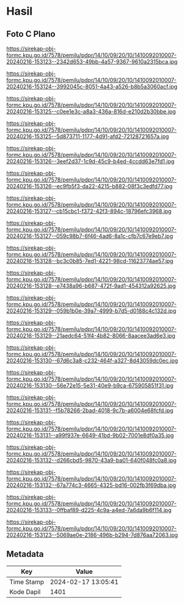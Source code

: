 # Hasil

## Foto C Plano

https://sirekap-obj-formc.kpu.go.id/7578/pemilu/pdpr/14/10/09/20/10/1410092010007-20240216-153123--2342d653-49bb-4a57-9367-9610a2315bca.jpg

https://sirekap-obj-formc.kpu.go.id/7578/pemilu/pdpr/14/10/09/20/10/1410092010007-20240216-153124--3992045c-8051-4a43-a526-b8b5a3060acf.jpg

https://sirekap-obj-formc.kpu.go.id/7578/pemilu/pdpr/14/10/09/20/10/1410092010007-20240216-153125--c0ee1e3c-a8a3-436a-816d-e210d2b30bbe.jpg

https://sirekap-obj-formc.kpu.go.id/7578/pemilu/pdpr/14/10/09/20/10/1410092010007-20240216-153125--5d873711-1177-4d91-afd2-72128721657a.jpg

https://sirekap-obj-formc.kpu.go.id/7578/pemilu/pdpr/14/10/09/20/10/1410092010007-20240216-153126--3eef2d37-1c9d-45c9-b4ed-4ccdd63e7fd1.jpg

https://sirekap-obj-formc.kpu.go.id/7578/pemilu/pdpr/14/10/09/20/10/1410092010007-20240216-153126--ec9fb5f3-da22-4215-b882-08f3c3edfd77.jpg

https://sirekap-obj-formc.kpu.go.id/7578/pemilu/pdpr/14/10/09/20/10/1410092010007-20240216-153127--cb15cbc1-f372-42f3-894c-18796efc3968.jpg

https://sirekap-obj-formc.kpu.go.id/7578/pemilu/pdpr/14/10/09/20/10/1410092010007-20240216-153127--059c98b7-6f46-4ad6-8a1c-cfb7c67e9eb7.jpg

https://sirekap-obj-formc.kpu.go.id/7578/pemilu/pdpr/14/10/09/20/10/1410092010007-20240216-153128--bc3c0b85-7ed1-4221-98cd-11623774ae57.jpg

https://sirekap-obj-formc.kpu.go.id/7578/pemilu/pdpr/14/10/09/20/10/1410092010007-20240216-153128--e7438a96-b687-472f-9ad1-454312a92625.jpg

https://sirekap-obj-formc.kpu.go.id/7578/pemilu/pdpr/14/10/09/20/10/1410092010007-20240216-153129--059b1b0e-39a7-4999-b7d5-d0188c4c132d.jpg

https://sirekap-obj-formc.kpu.go.id/7578/pemilu/pdpr/14/10/09/20/10/1410092010007-20240216-153129--21aedc64-51f4-4b82-8066-8aacee3ad6e3.jpg

https://sirekap-obj-formc.kpu.go.id/7578/pemilu/pdpr/14/10/09/20/10/1410092010007-20240216-153130--67d6c3a8-c232-464f-a327-8d43059dc0ec.jpg

https://sirekap-obj-formc.kpu.go.id/7578/pemilu/pdpr/14/10/09/20/10/1410092010007-20240216-153130--56e72e15-5e31-40e9-b9ca-675905851f31.jpg

https://sirekap-obj-formc.kpu.go.id/7578/pemilu/pdpr/14/10/09/20/10/1410092010007-20240216-153131--f5b78266-2bad-4018-9c7b-a6004e68fcfd.jpg

https://sirekap-obj-formc.kpu.go.id/7578/pemilu/pdpr/14/10/09/20/10/1410092010007-20240216-153131--a99f937e-6649-41bd-9b02-7001e8df0a35.jpg

https://sirekap-obj-formc.kpu.go.id/7578/pemilu/pdpr/14/10/09/20/10/1410092010007-20240216-153132--d266cbd5-9870-43a9-ba01-640f048fc0a8.jpg

https://sirekap-obj-formc.kpu.go.id/7578/pemilu/pdpr/14/10/09/20/10/1410092010007-20240216-153132--67a774c3-4665-4325-bd16-002fb3f69dba.jpg

https://sirekap-obj-formc.kpu.go.id/7578/pemilu/pdpr/14/10/09/20/10/1410092010007-20240216-153133--0ffbaf89-d225-4c9a-a4ed-7a6da9b6f114.jpg

https://sirekap-obj-formc.kpu.go.id/7578/pemilu/pdpr/14/10/09/20/10/1410092010007-20240216-153123--5069ae0e-2186-496b-b294-7d876aa72063.jpg


## Metadata

| Key        | Value               |
| ---------- | ------------------- |
| Time Stamp | 2024-02-17 13:05:41 |
| Kode Dapil | 1401                |



